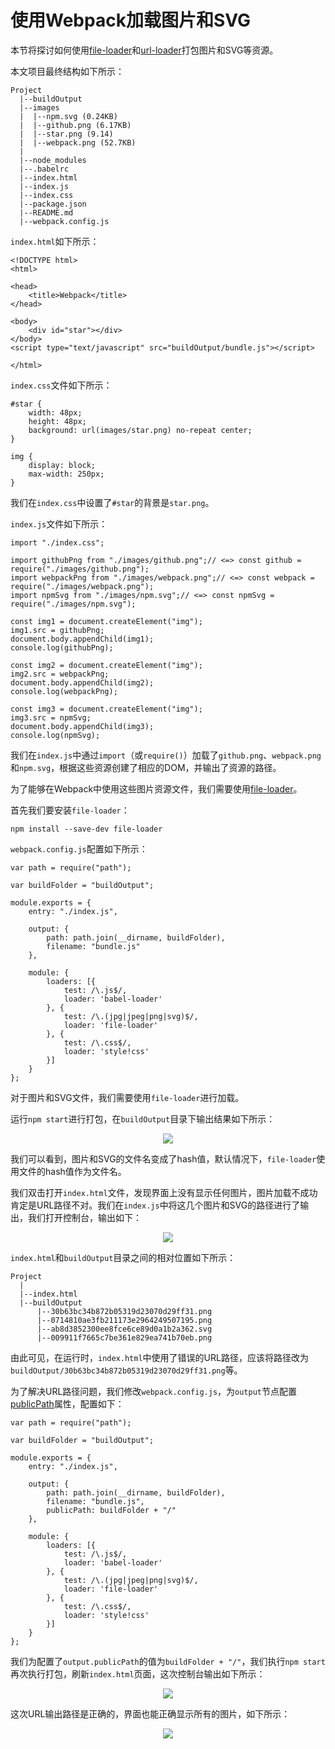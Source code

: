 # 使用Webpack加载图片和SVG

本节将探讨如何使用[file-loader](https://github.com/webpack-contrib/file-loader)和[url-loader](https://github.com/webpack-contrib/url-loader)打包图片和SVG等资源。

本文项目最终结构如下所示：
```
Project
  |--buildOutput
  |--images
  |  |--npm.svg (0.24KB)
  |  |--github.png (6.17KB)
  |  |--star.png (9.14)
  |  |--webpack.png (52.7KB)
  |
  |--node_modules
  |--.babelrc
  |--index.html
  |--index.js
  |--index.css
  |--package.json
  |--README.md
  |--webpack.config.js
```

`index.html`如下所示：
```
<!DOCTYPE html>
<html>

<head>
    <title>Webpack</title>
</head>

<body>
    <div id="star"></div>
</body>
<script type="text/javascript" src="buildOutput/bundle.js"></script>

</html>
```

`index.css`文件如下所示：
```
#star {
    width: 48px;
    height: 48px;
    background: url(images/star.png) no-repeat center;
}

img {
    display: block;
    max-width: 250px;
}
```

我们在`index.css`中设置了`#star`的背景是`star.png`。

`index.js`文件如下所示：
```
import "./index.css";

import githubPng from "./images/github.png";// <=> const github = require("./images/github.png");
import webpackPng from "./images/webpack.png";// <=> const webpack = require("./images/webpack.png");
import npmSvg from "./images/npm.svg";// <=> const npmSvg = require("./images/npm.svg");

const img1 = document.createElement("img");
img1.src = githubPng;
document.body.appendChild(img1);
console.log(githubPng);

const img2 = document.createElement("img");
img2.src = webpackPng;
document.body.appendChild(img2);
console.log(webpackPng);

const img3 = document.createElement("img");
img3.src = npmSvg;
document.body.appendChild(img3);
console.log(npmSvg);
```

我们在`index.js`中通过`import`（或`require()`）加载了`github.png`、`webpack.png`和`npm.svg`，根据这些资源创建了相应的DOM，并输出了资源的路径。

为了能够在Webpack中使用这些图片资源文件，我们需要使用[file-loader](https://github.com/webpack-contrib/file-loader)。

首先我们要安装`file-loader`：
```
npm install --save-dev file-loader
```

`webpack.config.js`配置如下所示：
```
var path = require("path");

var buildFolder = "buildOutput";

module.exports = {
    entry: "./index.js",

    output: {
        path: path.join(__dirname, buildFolder),
        filename: "bundle.js"
    },

    module: {
        loaders: [{
            test: /\.js$/,
            loader: 'babel-loader'
        }, {
            test: /\.(jpg|jpeg|png|svg)$/,
            loader: 'file-loader'
        }, {
            test: /\.css$/,
            loader: 'style!css'
        }]
    }
};
```

对于图片和SVG文件，我们需要使用`file-loader`进行加载。

运行`npm start`进行打包，在`buildOutput`目录下输出结果如下所示：

<div align="center">
    <img src="https://raw.githubusercontent.com/iSpring/babel-webpack-react-redux-tutorials/master/tutorials/load-image-with-webpack/images/output.png" />
</div>

我们可以看到，图片和SVG的文件名变成了hash值，默认情况下，`file-loader`使用文件的hash值作为文件名。

我们双击打开`index.html`文件，发现界面上没有显示任何图片，图片加载不成功肯定是URL路径不对。我们在`index.js`中将这几个图片和SVG的路径进行了输出，我们打开控制台，输出如下：
<div align="center">
    <img src="https://raw.githubusercontent.com/iSpring/babel-webpack-react-redux-tutorials/master/tutorials/load-image-with-webpack/images/url1.png" />
</div>

`index.html`和`buildOutput`目录之间的相对位置如下所示：
```
Project
  |
  |--index.html
  |--buildOutput
      |--30b63bc34b872b05319d23070d29ff31.png
      |--0714810ae3fb211173e2964249507195.png
      |--ab8d3852300ee8fce6ce89d0a1b2a362.svg
      |--009911f7665c7be361e829ea741b70eb.png

```

由此可见，在运行时，`index.html`中使用了错误的URL路径，应该将路径改为`buildOutput/30b63bc34b872b05319d23070d29ff31.png`等。

为了解决URL路径问题，我们修改`webpack.config.js`，为`output`节点配置[publicPath](https://github.com/webpack/docs/wiki/configuration#outputpublicpath)属性，配置如下：
```
var path = require("path");

var buildFolder = "buildOutput";

module.exports = {
    entry: "./index.js",

    output: {
        path: path.join(__dirname, buildFolder),
        filename: "bundle.js",
        publicPath: buildFolder + "/"
    },

    module: {
        loaders: [{
            test: /\.js$/,
            loader: 'babel-loader'
        }, {
            test: /\.(jpg|jpeg|png|svg)$/,
            loader: 'file-loader'
        }, {
            test: /\.css$/,
            loader: 'style!css'
        }]
    }
};
```

我们为配置了`output.publicPath`的值为`buildFolder + "/"`，我们执行`npm start`再次执行打包，刷新`index.html`页面，这次控制台输出如下所示：
<div align="center">
    <img src="https://raw.githubusercontent.com/iSpring/babel-webpack-react-redux-tutorials/master/tutorials/load-image-with-webpack/images/url2.png" />
</div>

这次URL输出路径是正确的，界面也能正确显示所有的图片，如下所示：
<div align="center">
    <img src="https://raw.githubusercontent.com/iSpring/babel-webpack-react-redux-tutorials/master/tutorials/load-image-with-webpack/images/ui.png" />
</div>